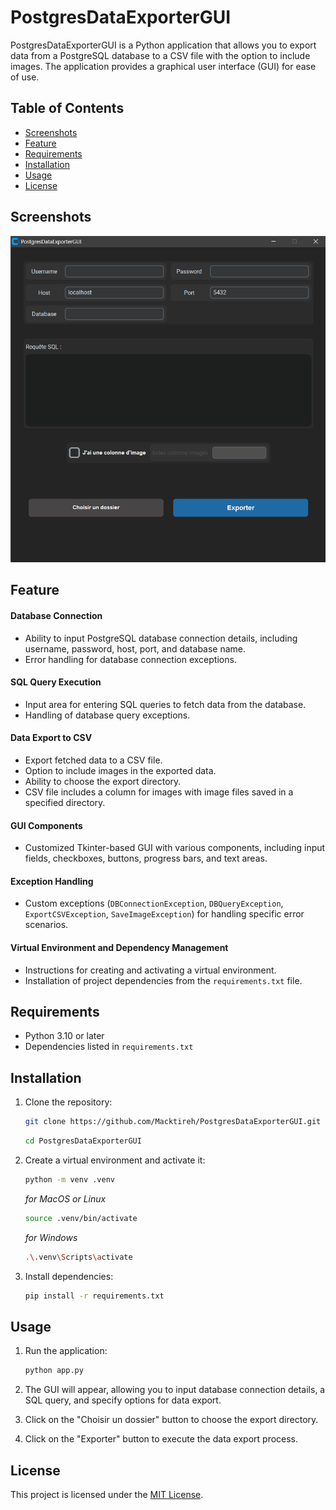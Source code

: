 # PostgresDataExporterGUI

PostgresDataExporterGUI is a Python application that allows you to export data from a PostgreSQL database to a CSV file with the option to include images. The application provides a graphical user interface (GUI) for ease of use.


## Table of Contents
- [Screenshots](#screenshots)
- [Feature](#feature)
- [Requirements](#requirements)
- [Installation](#installation)
- [Usage](#usage)
- [License](#license)


## Screenshots
![Alt text](screenshot/image.png)

## Feature

#### Database Connection
- Ability to input PostgreSQL database connection details, including username, password, host, port, and database name.
- Error handling for database connection exceptions.

#### SQL Query Execution
- Input area for entering SQL queries to fetch data from the database.
- Handling of database query exceptions.

#### Data Export to CSV
- Export fetched data to a CSV file.
- Option to include images in the exported data.
- Ability to choose the export directory.
- CSV file includes a column for images with image files saved in a specified directory.

#### GUI Components
- Customized Tkinter-based GUI with various components, including input fields, checkboxes, buttons, progress bars, and text areas.

#### Exception Handling
- Custom exceptions (`DBConnectionException`, `DBQueryException`, `ExportCSVException`, `SaveImageException`) for handling specific error scenarios.

#### Virtual Environment and Dependency Management
- Instructions for creating and activating a virtual environment.
- Installation of project dependencies from the `requirements.txt` file.


## Requirements
- Python 3.10 or later
- Dependencies listed in `requirements.txt`


## Installation
1. Clone the repository:
    ```bash
    git clone https://github.com/Macktireh/PostgresDataExporterGUI.git
    ```
    ```bash
    cd PostgresDataExporterGUI
    ```

2. Create a virtual environment and activate it:
    ```bash
    python -m venv .venv
    ```

    *for MacOS or Linux*
    ```bash
    source .venv/bin/activate
    ```

    *for Windows*
    ```bash
    .\.venv\Scripts\activate
    ```

3. Install dependencies:
    ```bash
    pip install -r requirements.txt
    ```


## Usage
1. Run the application:
    ```bash
    python app.py
    ```

2. The GUI will appear, allowing you to input database connection details, a SQL query, and specify options for data export.

3. Click on the "Choisir un dossier" button to choose the export directory.

4. Click on the "Exporter" button to execute the data export process.


## License

This project is licensed under the [MIT License](LICENSE).
